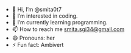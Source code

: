 - 👋 Hi, I’m @smita0t7
- 👀 I’m interested in coding.
- 🌱 I’m currently learning programming.
- 📫 How to reach me smita.sgi34@gmail.com
- 😄 Pronouns: her
- ⚡ Fun fact: Ambivert

<!---
smita0t7/smita0t7 is a ✨ special ✨ repository because its `README.md` (this file) appears on your GitHub profile.
You can click the Preview link to take a look at your changes.
--->
